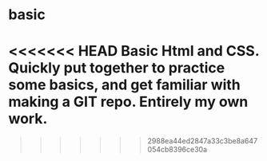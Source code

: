 basic
=====
<<<<<<< HEAD
Basic Html and CSS.  Quickly put together to practice some basics, and get familiar with making a GIT repo.  Entirely my own work.
=======
>>>>>>> 2988ea44ed2847a33c3be8a647054cb8396ce30a
